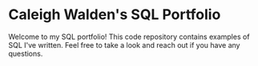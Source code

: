 # Caleigh Walden's SQL Portfolio

Welcome to my SQL portfolio! This code repository contains examples of SQL I've written. Feel free to take a look and reach out if you have any questions.
